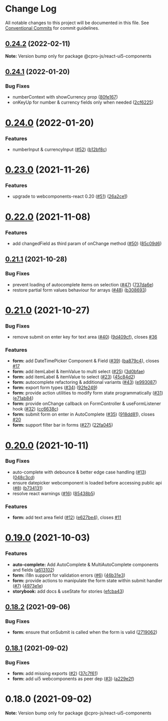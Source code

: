 # Change Log

All notable changes to this project will be documented in this file.
See [Conventional Commits](https://conventionalcommits.org) for commit guidelines.

## [0.24.2](https://github.com/cpro-js/react-ui5-components/compare/v0.24.1...v0.24.2) (2022-02-11)

**Note:** Version bump only for package @cpro-js/react-ui5-components

## [0.24.1](https://github.com/cpro-js/react-ui5-components/compare/v0.24.0...v0.24.1) (2022-01-20)

### Bug Fixes

- numberContext with showCurrency prop ([80fe167](https://github.com/cpro-js/react-ui5-components/commit/80fe167d1adede7123e2bd386201a5bfb79a6b54))
- onKeyUp for number & currency fields only when needed ([2cf6225](https://github.com/cpro-js/react-ui5-components/commit/2cf6225f80c0ac6ff301fea256347ec4f9bd9cd4))

# [0.24.0](https://github.com/cpro-js/react-ui5-components/compare/v0.23.0...v0.24.0) (2022-01-20)

### Features

- numberInput & currencyInput ([#52](https://github.com/cpro-js/react-ui5-components/issues/52)) ([b12bf8c](https://github.com/cpro-js/react-ui5-components/commit/b12bf8c199401f88d7bc25ec0eb9b0378a57bb16))

# [0.23.0](https://github.com/cpro-js/react-ui5-components/compare/v0.22.0...v0.23.0) (2021-11-26)

### Features

- upgrade to webcomponents-react 0.20 ([#51](https://github.com/cpro-js/react-ui5-components/issues/51)) ([26a2ce1](https://github.com/cpro-js/react-ui5-components/commit/26a2ce10f65787bf29424a224406df612552bedd))

# [0.22.0](https://github.com/cpro-js/react-ui5-components/compare/v0.21.1...v0.22.0) (2021-11-08)

### Features

- add changedField as third param of onChange method ([#50](https://github.com/cpro-js/react-ui5-components/issues/50)) ([85c09d6](https://github.com/cpro-js/react-ui5-components/commit/85c09d6094c430b2b2bc36eb936c12d804e0a9c2))

## [0.21.1](https://github.com/cpro-js/react-ui5-components/compare/v0.21.0...v0.21.1) (2021-10-28)

### Bug Fixes

- prevent loading of autocomplete items on selection ([#47](https://github.com/cpro-js/react-ui5-components/issues/47)) ([737da6e](https://github.com/cpro-js/react-ui5-components/commit/737da6e8bc7a3d0593889e26da1092c480f341f5))
- restore partial form values behaviour for arrays ([#48](https://github.com/cpro-js/react-ui5-components/issues/48)) ([b308693](https://github.com/cpro-js/react-ui5-components/commit/b3086932b44bfd5bae9167ecf891c74bc9b02b95))

# [0.21.0](https://github.com/cpro-js/react-ui5-components/compare/v0.20.0...v0.21.0) (2021-10-27)

### Bug Fixes

- remove submit on enter key for text area ([#40](https://github.com/cpro-js/react-ui5-components/issues/40)) ([9d409cf](https://github.com/cpro-js/react-ui5-components/commit/9d409cf0587f79069c0159739532d19ffa01fe43)), closes [#36](https://github.com/cpro-js/react-ui5-components/issues/36)

### Features

- **form:** add DateTimePicker Component & Field ([#39](https://github.com/cpro-js/react-ui5-components/issues/39)) ([ba879c4](https://github.com/cpro-js/react-ui5-components/commit/ba879c454a2aaf5ce2068afd50dbaa9adb8f9cdf)), closes [#17](https://github.com/cpro-js/react-ui5-components/issues/17)
- **form:** add itemLabel & itemValue to multi select ([#25](https://github.com/cpro-js/react-ui5-components/issues/25)) ([3d0bfae](https://github.com/cpro-js/react-ui5-components/commit/3d0bfaec16192e3bb289845caf3412c18fa2f15e))
- **form:** add itemLabel & itemValue to select ([#23](https://github.com/cpro-js/react-ui5-components/issues/23)) ([45c84d2](https://github.com/cpro-js/react-ui5-components/commit/45c84d2899a0652d101907549117f8210571dcf6))
- **form:** autocomplete refactoring & additional variants ([#43](https://github.com/cpro-js/react-ui5-components/issues/43)) ([e993087](https://github.com/cpro-js/react-ui5-components/commit/e993087f618fae6849338c822d6b4796bd9c0831))
- **form:** export form types ([#34](https://github.com/cpro-js/react-ui5-components/issues/34)) ([92fe249](https://github.com/cpro-js/react-ui5-components/commit/92fe2493305bbe8a070a484a80e81b341d10202b))
- **form:** provide action utilities to modify form state programmatically ([#31](https://github.com/cpro-js/react-ui5-components/issues/31)) ([e71ab84](https://github.com/cpro-js/react-ui5-components/commit/e71ab841e153871acb9e997635c0363c91f9afb8))
- **form:** provide onChange callback on FormController & useFormListener hook ([#32](https://github.com/cpro-js/react-ui5-components/issues/32)) ([cc6638c](https://github.com/cpro-js/react-ui5-components/commit/cc6638cf95351c9bf13fb07c512a690f834d9349))
- **form:** submit form on enter in AutoComplete ([#35](https://github.com/cpro-js/react-ui5-components/issues/35)) ([918dd81](https://github.com/cpro-js/react-ui5-components/commit/918dd81aa91c583417d58257d669249a1129fed0)), closes [#20](https://github.com/cpro-js/react-ui5-components/issues/20)
- **form:** support filter bar in forms ([#27](https://github.com/cpro-js/react-ui5-components/issues/27)) ([22fa045](https://github.com/cpro-js/react-ui5-components/commit/22fa0459521d779789f6b7314c2ee9ae722f8de7))

# [0.20.0](https://github.com/cpro-js/react-ui5-components/compare/v0.19.0...v0.20.0) (2021-10-11)

### Bug Fixes

- auto-complete with debounce & better edge case handling ([#13](https://github.com/cpro-js/react-ui5-components/issues/13)) ([048c3cd](https://github.com/cpro-js/react-ui5-components/commit/048c3cd34c6afccb6a951b1c2198fbe2b8f1d860))
- ensure datepicker webcomponent is loaded before accessing public api ([#8](https://github.com/cpro-js/react-ui5-components/issues/8)) ([b734131](https://github.com/cpro-js/react-ui5-components/commit/b734131764489ffd3ae8d3c8fb5888ee0769ed7a))
- resolve react warnings ([#16](https://github.com/cpro-js/react-ui5-components/issues/16)) ([85438b5](https://github.com/cpro-js/react-ui5-components/commit/85438b5229406e0c11f9ca1f37ef2b4458fae1b3))

### Features

- **form:** add text area field ([#12](https://github.com/cpro-js/react-ui5-components/issues/12)) ([e627be4](https://github.com/cpro-js/react-ui5-components/commit/e627be46e95e79ec070a818fce01f6b89fb6fcc2)), closes [#11](https://github.com/cpro-js/react-ui5-components/issues/11)

# [0.19.0](https://github.com/cpro-js/react-ui5-components/compare/v0.18.2...v0.19.0) (2021-10-03)

### Features

- **auto-complete:** Add AutoComplete & MultiAutoComplete components and fields ([a613102](https://github.com/cpro-js/react-ui5-components/commit/a613102580fea72595187b4321452b66a0afaf34))
- **form:** i18n support for validation errors ([#6](https://github.com/cpro-js/react-ui5-components/issues/6)) ([46b31e3](https://github.com/cpro-js/react-ui5-components/commit/46b31e32ad21a3fd2a1966ef31d65a4046083d98))
- **form:** provide actions to manipulate the form state within submit handler ([#7](https://github.com/cpro-js/react-ui5-components/issues/7)) ([4973e1e](https://github.com/cpro-js/react-ui5-components/commit/4973e1e2e4cee337ae7940a35b37247f1b550e95))
- **storybook:** add docs & useState for stories ([efcba43](https://github.com/cpro-js/react-ui5-components/commit/efcba43432d39d60acfe2373d27bdd342a36f471))

## [0.18.2](https://github.com/cpro-js/react-ui5-components/compare/v0.18.1...v0.18.2) (2021-09-06)

### Bug Fixes

- **form:** ensure that onSubmit is called when the form is valid ([2719062](https://github.com/cpro-js/react-ui5-components/commit/271906238c75fb3222f5dc67e40eecbdab7c8ad9))

## [0.18.1](https://github.com/cpro-js/react-ui5-components/compare/v0.18.0...v0.18.1) (2021-09-02)

### Bug Fixes

- **form:** add missing exports ([#2](https://github.com/cpro-js/react-ui5-components/issues/2)) ([37c7f61](https://github.com/cpro-js/react-ui5-components/commit/37c7f613110c5a85d452f2a80add08184a554632))
- **form:** add ui5 webcomponents as peer dep ([#3](https://github.com/cpro-js/react-ui5-components/issues/3)) ([a229e2f](https://github.com/cpro-js/react-ui5-components/commit/a229e2faa909e44a933afdf7aaff0df288ec5d35))

# 0.18.0 (2021-09-02)

**Note:** Version bump only for package @cpro-js/react-ui5-components
